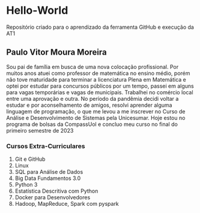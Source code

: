 # Hello-World
Repositório criado para o aprendizado da ferramenta GitHub e execução da AT1

## Paulo Vitor Moura Moreira

Sou pai de família em busca de uma nova colocação profissional. Por muitos anos atuei como professor de matemática no ensino médio, porém não tove maturidade para terminar a licenciatura Plena em Matemática e optei por estudar para concursos públicos por um tempo, passei em alguns para vagas temporárias e vagas de municipais. Trabalhei no comércio local entre uma aprovação e outra.
No período da pandêmia decidi voltar a estudar e por aconselhamento de amigos, resolvi aprender alguma linguagem de programação, o que me levou a me inscrever no Curso de Análise e Desenvolvimento de Sistemas pela Unicesumar.
Hoje estou no programa de bolsas da CompassUol e concluo meu curso no final do primeiro semestre de 2023

### Cursos Extra-Curriculares

1. Git e GitHub
2. Linux
3. SQL para Análise de Dados
4. Big Data Fundamentos 3.0
5. Python 3
6. Estatística Descritiva com Python
7. Docker para Desenvolvedores
8. Hadoop, MapReduce, Spark com pyspark
